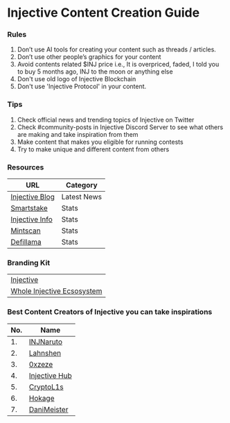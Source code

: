 # Injective Content Creation Guide
### Rules 
1. Don’t use AI tools for creating your content such as threads / articles.
2. Don’t use other people’s graphics for your content
3. Avoid contents related $INJ price i.e., It is overpriced, faded, I told you to buy 5 months ago, INJ to the moon or anything else
4. Don't use old logo of Injective Blockchain
5. Don't use 'Injective Protocol' in your content.

### Tips 
1. Check official news and trending topics of Injective on Twitter
2. Check #community-posts in Injective Discord Server to see what others are making and take inspiration from them
3. Make content that makes you eligible for running contests
4. Try to make unique and different content from others

### Resources
| URL | Category |
| - | - |
| [Injective Blog](https://blog.injective.com/) | Latest News |
| [Smartstake](https://analytics.smartstake.io/injective/stats) | Stats |
| [Injective Info](https://info.injective.exchange/) | Stats |
| [Mintscan](https://www.mintscan.io/injective/)| Stats |
| [Defillama](https://defillama.com/chain/Injective) | Stats |

### Branding Kit

| | 
| - |
| [Injective](https://drive.google.com/drive/folders/1jhbHPy2l7-VGEYxGW-Ec4DXFm35wM2IJ) | 
| [Whole Injective Ecsosystem](https://injspace.notion.site/Injective-Ecosystem-Brand-Kit-Ambassador-Manual-1fbf927afc1f410cae85fa6c582c24da?pvs=4)

### Best Content Creators of Injective you can take inspirations 
| No. | Name |
| - | - |
| 1. | [INJNaruto](https://twitter.com/INJNaruto) |
| 2. | [Lahnshen](https://twitter.com/Lahnshen) |
| 3. | [0xzeze](https://twitter.com/0xzeze) |
| 4. | [Injective Hub](https://twitter.com/Injective_Hub) |
| 5. | [CryptoL1s](https://twitter.com/CryptoL1s) |
| 6. | [Hokage](https://twitter.com/Zion_C_) |
| 7. | [DaniMeister](https://twitter.com/Dani_OOR) |

